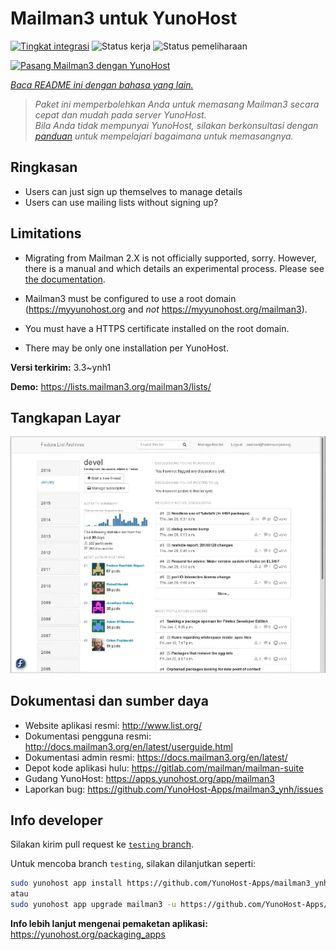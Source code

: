 <!--
N.B.: README ini dibuat secara otomatis oleh <https://github.com/YunoHost/apps/tree/master/tools/readme_generator>
Ini TIDAK boleh diedit dengan tangan.
-->

# Mailman3 untuk YunoHost

[![Tingkat integrasi](https://apps.yunohost.org/badge/integration/mailman3)](https://ci-apps.yunohost.org/ci/apps/mailman3/)
![Status kerja](https://apps.yunohost.org/badge/state/mailman3)
![Status pemeliharaan](https://apps.yunohost.org/badge/maintained/mailman3)

[![Pasang Mailman3 dengan YunoHost](https://install-app.yunohost.org/install-with-yunohost.svg)](https://install-app.yunohost.org/?app=mailman3)

*[Baca README ini dengan bahasa yang lain.](./ALL_README.md)*

> *Paket ini memperbolehkan Anda untuk memasang Mailman3 secara cepat dan mudah pada server YunoHost.*  
> *Bila Anda tidak mempunyai YunoHost, silakan berkonsultasi dengan [panduan](https://yunohost.org/install) untuk mempelajari bagaimana untuk memasangnya.*

## Ringkasan

* Users can just sign up themselves to manage details
* Users can use mailing lists without signing up?

## Limitations

* Migrating from Mailman 2.X is not officially supported, sorry. However, there is a manual and
  which details an experimental process. Please see [the documentation](https://docs.mailman3.org/en/latest/migration.html).

* Mailman3 must be configured to use a root domain (https://myyunohost.org and *not* https://myyunohost.org/mailman3).

* You must have a HTTPS certificate installed on the root domain.

* There may be only one installation per YunoHost.


**Versi terkirim:** 3.3~ynh1

**Demo:** <https://lists.mailman3.org/mailman3/lists/>

## Tangkapan Layar

![Tangkapan Layar pada Mailman3](./doc/screenshots/screenshot1.webp)

## Dokumentasi dan sumber daya

- Website aplikasi resmi: <http://www.list.org/>
- Dokumentasi pengguna resmi: <http://docs.mailman3.org/en/latest/userguide.html>
- Dokumentasi admin resmi: <https://docs.mailman3.org/en/latest/>
- Depot kode aplikasi hulu: <https://gitlab.com/mailman/mailman-suite>
- Gudang YunoHost: <https://apps.yunohost.org/app/mailman3>
- Laporkan bug: <https://github.com/YunoHost-Apps/mailman3_ynh/issues>

## Info developer

Silakan kirim pull request ke [`testing` branch](https://github.com/YunoHost-Apps/mailman3_ynh/tree/testing).

Untuk mencoba branch `testing`, silakan dilanjutkan seperti:

```bash
sudo yunohost app install https://github.com/YunoHost-Apps/mailman3_ynh/tree/testing --debug
atau
sudo yunohost app upgrade mailman3 -u https://github.com/YunoHost-Apps/mailman3_ynh/tree/testing --debug
```

**Info lebih lanjut mengenai pemaketan aplikasi:** <https://yunohost.org/packaging_apps>
